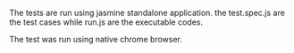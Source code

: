The tests are run using jasmine standalone application. the test.spec.js are the test cases while run.js are the executable codes.

The test was run using native chrome browser.
